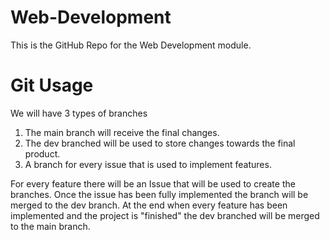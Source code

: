 # Web-Development
This is the GitHub Repo for the Web Development module.

# Git Usage
We will have 3 types of branches
1. The main branch will receive the final changes.
2. The dev branched will be used to store changes towards the final product.
3. A branch for every issue that is used to implement features.

For every feature there will be an Issue that will be used to create the branches. Once the issue has been fully implemented the branch will be merged to the dev branch.
At the end when every feature has been implemented and the project is "finished" the dev branched will be merged to the main branch.
